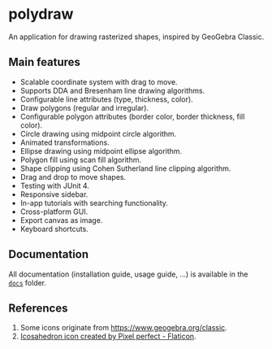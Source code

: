 # polydraw

An application for drawing rasterized shapes, inspired by GeoGebra Classic.

## Main features

- Scalable coordinate system with drag to move.
- Supports DDA and Bresenham line drawing algorithms.
- Configurable line attributes (type, thickness, color).
- Draw polygons (regular and irregular).
- Configurable polygon attributes (border color, border thickness, fill color).
- Circle drawing using midpoint circle algorithm.
- Animated transformations.
- Ellipse drawing using midpoint ellipse algorithm.
- Polygon fill using scan fill algorithm.
- Shape clipping using Cohen Sutherland line clipping algorithm.
- Drag and drop to move shapes.
- Testing with JUnit 4.
- Responsive sidebar.
- In-app tutorials with searching functionality.
- Cross-platform GUI.
- Export canvas as image.
- Keyboard shortcuts.

## Documentation

All documentation (installation guide, usage guide, ...) is available in the [`docs`](docs) folder.

## References

1. Some icons originate from https://www.geogebra.org/classic.
2. <a href="https://www.flaticon.com/free-icons/icosahedron" title="icosahedron icons">Icosahedron icon created by Pixel perfect - Flaticon</a>.